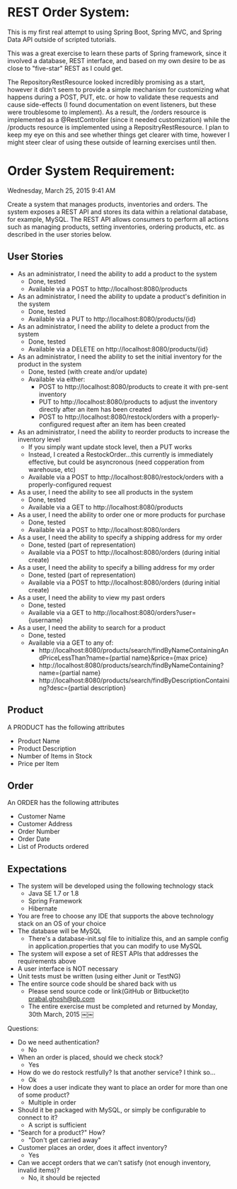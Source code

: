 REST Order System:
==================

This is my first real attempt to using Spring Boot, Spring MVC, and Spring Data
API outside of scripted tutorials. 

This was a great exercise to learn these parts of Spring framework, since it 
involved a database, REST interface, and based on my own desire to be as close 
to "five-star" REST as I could get. 

The RepositoryRestResource looked incredibly promising as a start,
however it didn't seem to provide a simple mechanism for customizing what happens
during a POST, PUT, etc. or how to validate these requests and cause side-effects
(I found documentation on  event listeners, but these were troublesome to implement).
As a result, the /orders resource is implemented as a @RestController (since it 
needed customization) while the /products resource is implemented using a 
RepositryRestResource. I plan to keep my eye on this and see whether things get
clearer with time, however I might steer clear of using these outside of 
learning exercises until then.

Order System Requirement:
=========================

Wednesday, March 25, 2015 9:41 AM

Create a system that manages products, inventories and orders. The system exposes 
a REST API and stores its data within a relational database, for example, MySQL.
The REST API allows consumers to perform all actions such as managing products,
setting inventories, ordering products, etc. as described in the user stories
below.

User Stories
------------

* As an administrator, I need the ability to add a product to the system
   * Done, tested
   * Available via a POST to http://localhost:8080/products
* As an administrator, I need the ability to update a product's definition in the system
   * Done, tested
   * Available via a PUT to http://localhost:8080/products/{id}
* As an administrator, I need the ability to delete a product from the system
   * Done, tested
   * Available via a DELETE on http://localhost:8080/products/{id}
* As an administrator, I need the ability to set the initial inventory for the product in the system
   * Done, tested (with create and/or update)
   * Available via either:
      * POST to http://localhost:8080/products to create it with pre-sent inventory
      * PUT to http://localhost:8080/products to adjust the inventory directly after an item has been created
      * POST to http://localhost:8080/restock/orders with a properly-configured request after an item has been created
* As an administrator, I need the ability to reorder products to increase the inventory level
   * If you simply want update stock level, then a PUT works
   * Instead, I created a RestockOrder...this currently is immediately effective, but could be asyncronous (need copperation from warehouse, etc)
   * Available via a POST to http://localhost:8080/restock/orders with a properly-configured request
* As a user, I need the ability to see all products in the system
   * Done, tested
   * Available via a GET to http://localhost:8080/products
* As a user, I need the ability to order one or more products for purchase
   * Done, tested
   * Available via a POST to http://localhost:8080/orders
* As a user, I need the ability to specify a shipping address for my order
   * Done, tested (part of representation)
   * Available via a POST to http://localhost:8080/orders (during initial create)
* As a user, I need the ability to specify a billing address for my order
   * Done, tested (part of representation)
   * Available via a POST to http://localhost:8080/orders (during initial create)
* As a user, I need the ability to view my past orders
   * Done, tested
   * Available via a GET to http://localhost:8080/orders?user={username}
* As a user, I need the ability to search for a product
   * Done, tested
   * Available via a GET to any of:
      * http://localhost:8080/products/search/findByNameContainingAndPriceLessThan?name={partial name}&price={max price}
      * http://localhost:8080/products/search/findByNameContaining?name={partial name}
      * http://localhost:8080/products/search/findByDescriptionContaining?desc={partial description}


Product
-------

A PRODUCT has the following attributes 
* Product Name
* Product Description
* Number of Items in Stock
* Price per Item

Order
-----

An ORDER has the following attributes 
* Customer Name
* Customer Address
* Order Number
* Order Date
* List of Products ordered

Expectations
------------

* The system will be developed using the following technology stack
   * Java SE 1.7 or 1.8
   * Spring Framework
   * Hibernate
* You are free to choose any IDE that supports the above technology stack on an
  OS of your choice
* The database will be MySQL
  * There's a database-init.sql file to initialize this, and an sample config in application.properties that you can modify to use MySQL
* The system will expose a set of REST APIs that addresses the requirements above
* A user interface is NOT necessary
* Unit tests must be written (using either Junit or TestNG)
* The entire source code should be shared back with us
   * Please send source code or link(GitHub or Bitbucket)to prabal.ghosh@pb.com
   * The entire exercise must be completed and returned by Monday, 30th March, 2015
￼￼

Questions:

 * Do we need authentication?
   * No
 * When an order is placed, should we check stock?
   * Yes
 * How do we do restock restfully? Is that another service? I think so...
   * Ok
 * How does a user indicate they want to place an order for more than one of some product?
   * Multiple in order
 * Should it be packaged with MySQL, or simply be configurable to connect to it?
   * A script is sufficient
 * "Search for a product?" How?
   * "Don't get carried away"
 * Customer places an order, does it affect inventory?
   * Yes
 * Can we accept orders that we can't satisfy (not enough inventory, invalid items)?
   * No, it should be rejected

